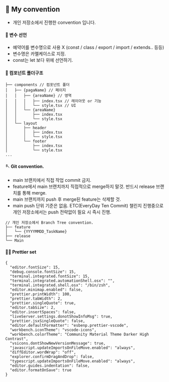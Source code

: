 ## 🤺 My convention

- 개인 저장소에서 진행한 convention 입니다.

#### 🥋 변수 선언
- 예약어를 변수명으로 사용 X (const / class / export / import / extends.. 등등)
- 변수명은 카멜케이스로 지정.
- const는 let 보다 위에 선언하기.

#### 📝 컴포넌트 폴더구조
```
├── components // 컴포넌트 폴더
│   ├── {pagaName} // 페이지
│   │   ├── {areaName} // 영역
│   │   │   ├── index.tsx // 레이아웃 or 기능
│   │   │   └── style.tsx // UI
│   │   └── {areaName}
│   │       ├── index.tsx 
│   │       └── style.tsx 
│   └── layout
│       ├── header
│       │   ├── index.tsx
│       │   └── style.tsx
│       └── footer
│           ├── index.tsx 
│           └── style.tsx 
...
```

#### 🪡 Git convention.
- main 브랜치에서 직접 작업 commit 금지.
- feature에서 main 브랜치까지 직접적으로 merge하지 말것. 반드시 release 브랜치를 통해 merge.
- main 브랜치까지 push 후 merge된 feature는 삭제할 것.
- main push 단위 기준은 없음. ETC(EveryDay Ten Commit) 챌린지 진행중으로 개인 저장소에서는 push 전략없이 필요 시 즉시 진행.
```
// 개인 저장소에서 Branch Tree convention.
├── feature
│   └── {YYYYMMDD_TaskName}
├── release
└── Main
```

#### 🤹‍♂️ Prettier set

```
{
  "editor.fontSize": 15,
  "debug.console.fontSize": 15,
  "terminal.integrated.fontSize": 15,
  "terminal.integrated.automationShell.osx": "",
  "terminal.integrated.shell.osx": "/bin/zsh",
  "editor.minimap.enabled": false,
  "prettier.printWidth": 100,
  "prettier.tabWidth": 2,
  "prettier.singleQuote": true,
  "editor.tabSize": 2,
  "editor.insertSpaces": false,
  "liveServer.settings.donotShowInfoMsg": true,
  "prettier.jsxSingleQuote": false,
  "editor.defaultFormatter": "esbenp.prettier-vscode",
  "workbench.iconTheme": "vscode-icons",
  "workbench.colorTheme": "Community Material Theme Darker High Contrast",
  "vsicons.dontShowNewVersionMessage": true,
  "javascript.updateImportsOnFileMove.enabled": "always",
  "diffEditor.wordWrap": "off",
  "explorer.confirmDragAndDrop": false,
  "typescript.updateImportsOnFileMove.enabled": "always",
  "editor.guides.indentation": false,
  "editor.formatOnSave": true
}
```

